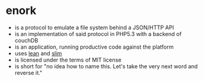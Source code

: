 # enork
* is a protocol to emulate a file system behind a JSON/HTTP API
* is an implementation of said protocol in PHP5.3 with a backend of couchDB
* is an application, running productive code against the platform
* uses [lean](http://lean.kamundo.de) and [slim](http://slimframework.com)
* is licensed under the terms of MIT license
* is short for "no idea how to name this. Let's take the very next word and reverse it."